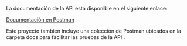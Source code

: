 La documentación de la API está disponible en el siguiente enlace:

[Documentación en Postman](https://www.postman.com/olivert64/desafioweb360/documentation/jnqmqhz/usuarios)

Este proyecto tambien incluye una colección de Postman ubicados en la carpeta docs para facilitar las pruebas de la API .
